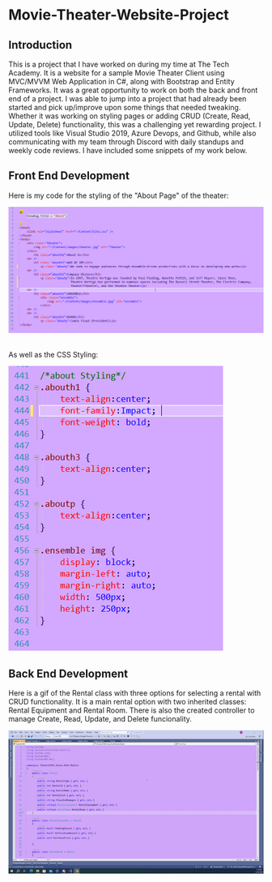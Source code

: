 # Movie-Theater-Website-Project
<h2> Introduction </h2>
<p>This is a project that I have worked on during my time at The Tech Academy. It is a website for a sample Movie Theater Client using MVC/MVVM Web Application in C#, along with Bootstrap and Entity Frameworks. It was a great opportunity to work on both the back and front end of a project. I was able to jump into a project that had already been started and pick up/improve upon some things that needed tweaking. Whether it was working on styling pages or adding CRUD (Create, Read, Update, Delete) functionality, this was a challenging yet rewarding project. I utilized tools like Visual Studio 2019, Azure Devops, and Github, while also communicating with my team through Discord with daily standups and weekly code reviews. I have included some snippets of my work below.</p>
<h2>Front End Development</h2>
Here is my code for the styling of the "About Page" of the theater:<br>

![](/AboutPage.PNG)

<br>
As well as the CSS Styling: <br>

![](/AboutCSS.PNG)
<h2>Back End Development</h2>
Here is a gif of the Rental class with three options for selecting a rental with CRUD functionality. It is a main rental option with two inherited classes: Rental Equipment and Rental Room. There is also the created controller to manage Create, Read, Update, and Delete funcionality. <br>

![](/rentalcontrollergif.gif)
